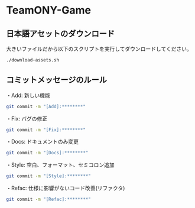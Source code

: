 # TeamONY-Game
 
## 日本語アセットのダウンロード

大きいファイルだから以下のスクリプトを実行してダウンロードしてください。

```sh
./download-assets.sh
```

## コミットメッセージのルール

・Add: 新しい機能
```sh
git commit -m "[Add]:********"
```

・Fix: バグの修正
```sh
git commit -m "[Fix]:********"
```

・Docs: ドキュメントのみ変更
```sh
git commit -m "[Docs]:********"
```

・Style: 空白、フォーマット、セミコロン追加
```sh
git commit -m "[Style]:********"
```

・Refac: 仕様に影響がないコード改善(リファクタ) 
```sh
git commit -m "[Refac]:********"
```